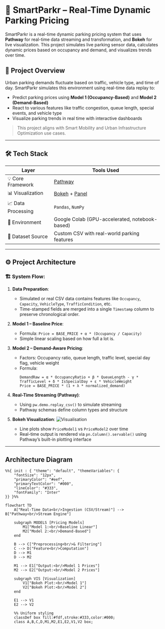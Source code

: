 # 🚗 SmartParkr – Real-Time Dynamic Parking Pricing

SmartParkr is a real-time dynamic parking pricing system that uses **Pathway** for real-time data streaming and transformation, and **Bokeh** for live visualization. This project simulates live parking sensor data, calculates dynamic prices based on occupancy and demand, and visualizes trends over time.

## 📌 Project Overview

Urban parking demands fluctuate based on traffic, vehicle type, and time of day. SmartParkr simulates this environment using real-time data replay to:
- Predict parking prices using **Model 1 (Occupancy-Based)** and **Model 2 (Demand-Based)**
- React to various features like traffic congestion, queue length, special events, and vehicle type
- Visualize parking trends in real time with interactive dashboards

> This project aligns with Smart Mobility and Urban Infrastructure Optimization use cases.

---

## 🛠 Tech Stack

| Layer                | Tools Used                                      |
|----------------------|-------------------------------------------------|
| 💡 Core Framework    | [Pathway](https://pathway.com/)                |
| 📊 Visualization     | [Bokeh](https://bokeh.org/) + [Panel](https://panel.holoviz.org/) |
| 📈 Data Processing   | `Pandas`, `NumPy`                               |
| 🧪 Environment       | Google Colab (GPU-accelerated, notebook-based) |
| 📄 Dataset Source    | Custom CSV with real-world parking features     |

---

## ⚙️ Project Architecture

### 🏗 System Flow:

1. **Data Preparation**:
   - Simulated or real CSV data contains features like `Occupancy`, `Capacity`, `VehicleType`, `TrafficCondition`, etc.
   - Time-stamped fields are merged into a single `Timestamp` column to preserve chronological order.

2. **Model 1 – Baseline Price**:
   - Formula: `Price = BASE_PRICE + α * (Occupancy / Capacity)`
   - Simple linear scaling based on how full a lot is.

3. **Model 2 – Demand-Aware Pricing**:
   - Factors: Occupancy ratio, queue length, traffic level, special day flag, vehicle weight
   - Formula:
     ```
     DemandRaw = α * OccupancyRatio + β * QueueLength - γ * TrafficLevel + δ * IsSpecialDay + ε * VehicleWeight
     Price = BASE_PRICE * (1 + λ * normalized_demand)
     ```

4. **Real-Time Streaming (Pathway)**:
   - Using `pw.demo.replay_csv()` to simulate streaming
   - Pathway schemas define column types and structure

5. **Bokeh Visualization**:
   ![Visualisation](https://drive.google.com/uc?export=view&id=1iQDslil7VL6_rMaHhyaZzzbY3JG3r9ho)
   - Line plots show `PriceModel1` vs `PriceModel2` over time
   - Real-time output is rendered via `pn.Column().servable()` using Pathway’s built-in plotting interface

---


## Architecture Diagram
```mermaid
%%{ init : { "theme": "default", "themeVariables": { 
    "fontSize": "12px", 
    "primaryColor": "#eef", 
    "primaryTextColor": "#000", 
    "lineColor": "#333", 
    "fontFamily": "Inter" 
}} }%%

flowchart TD
    A["Real-Time Data<br/>Ingestion (CSV/Stream)"] --> B["Pathway<br/>Stream Engine"]

    subgraph MODELS [Pricing Models]
        M1["Model 1:<br/>Baseline Linear"]
        M2["Model 2:<br/>Demand-Based"]
    end

    B --> C["Preprocessing<br/>& Filtering"]
    C --> D["Feature<br/>Computation"]
    D --> M1
    D --> M2

    M1 --> E1["Output:<br/>Model 1 Prices"]
    M2 --> E2["Output:<br/>Model 2 Prices"]

    subgraph VIS [Visualization]
        V1["Bokeh Plot:<br/>Model 1"]
        V2["Bokeh Plot:<br/>Model 2"]
    end

    E1 --> V1
    E2 --> V2

    %% Uniform styling
    classDef box fill:#fdf,stroke:#333,color:#000;
    class A,B,C,D,M1,M2,E1,E2,V1,V2 box;
```
